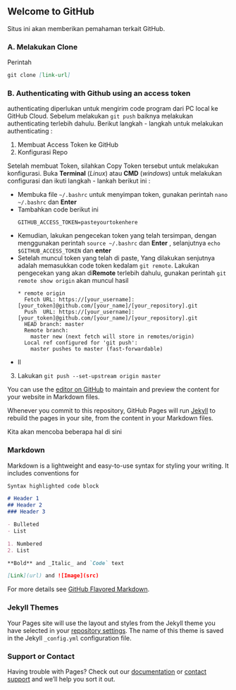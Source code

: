 ## Welcome to GitHub

Situs ini akan memberikan pemahaman terkait GitHub.

### A. Melakukan Clone

Perintah 
```markdown
git clone [link-url]
```

### B. Authenticating with Github using an access token
authenticating diperlukan untuk mengirim code program dari PC local ke GitHub Cloud. Sebelum melakukan `git push` baiknya melakukan authenticating terlebih dahulu. Berikut langkah - langkah untuk melakukan authenticating :
1. Membuat Access Token ke GitHub
2. Konfigurasi Repo

Setelah membuat Token, silahkan Copy Token tersebut untuk melakukan konfigurasi. Buka **Terminal** (_Linux_) atau **CMD** (_windows_) untuk melakukan configurasi dan ikuti langkah - lankah berikut ini :
  - Membuka file `~/.bashrc` untuk menyimpan token, gunakan perintah `nano ~/.bashrc` dan __Enter__
  - Tambahkan code berikut ini 
    ```
    GITHUB_ACCESS_TOKEN=pasteyourtokenhere
    ```
  - Kemudian, lakukan pengecekan token yang telah tersimpan, dengan menggunakan perintah `source ~/.bashrc` dan __Enter__ , selanjutnya `echo $GITHUB_ACCESS_TOKEN` dan __enter__ 
  - Setelah muncul token yang telah di paste, Yang dilakukan senjutnya adalah memasukkan code token kedalam `git remote`. Lakukan pengecekan yang akan di**Remote** terlebih dahulu, gunakan perintah `git remote show origin` akan muncul hasil
    ```
    * remote origin
      Fetch URL: https://[your_username]:[your_token]@github.com/[your_name]/[your_repository].git
      Push  URL: https://[your_username]:[your_token]@github.com/[your_name]/[your_repository].git
      HEAD branch: master
      Remote branch:
        master new (next fetch will store in remotes/origin)
      Local ref configured for 'git push':
        master pushes to master (fast-forwardable)
    ```
  - ll

3. Lakukan `git push --set-upstream origin master`




You can use the [editor on GitHub](https://github.com/Rahman115/webardev/edit/master/index.md) to maintain and preview the content for your website in Markdown files.

Whenever you commit to this repository, GitHub Pages will run [Jekyll](https://jekyllrb.com/) to rebuild the pages in your site, from the content in your Markdown files.


Kita akan mencoba beberapa hal di sini

### Markdown

Markdown is a lightweight and easy-to-use syntax for styling your writing. It includes conventions for

```markdown
Syntax highlighted code block

# Header 1
## Header 2
### Header 3

- Bulleted
- List

1. Numbered
2. List

**Bold** and _Italic_ and `Code` text

[Link](url) and ![Image](src)
```

For more details see [GitHub Flavored Markdown](https://guides.github.com/features/mastering-markdown/).

### Jekyll Themes

Your Pages site will use the layout and styles from the Jekyll theme you have selected in your [repository settings](https://github.com/Rahman115/webardev/settings). The name of this theme is saved in the Jekyll `_config.yml` configuration file.

### Support or Contact

Having trouble with Pages? Check out our [documentation](https://help.github.com/categories/github-pages-basics/) or [contact support](https://github.com/contact) and we’ll help you sort it out.
